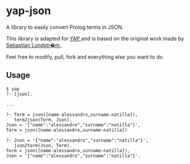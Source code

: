 yap-json
========

A library to easily convert Prolog terms in JSON.

This library is adapted for <a href="http://www.dcc.fc.up.pt/~vsc/Yap/"> YAP </a>
and is based on the original work made by <a href="https://github.com/khueue"> Sebastian Lundstr�m </a>.

Feel free to modify, pull, fork and everything else you want to do.

## Usage
    $ yap
    ?- [json].
    
    ...
    
    ?- Term = json([name-alessandro,surname-natilla]),
       term2json(Term, Json).
    Json = '{"name":"alessandro","surname":"natilla"}',
    Term = json([name-alessandro,surname-natilla])
    
    ?- Json = '{"name":"alessandro","surname":"natilla"}',
       json2term(Json, Term).
    Term = json([name-alessandro,surname-natilla]),
    Json = '{"name":"alessandro","surname":"natilla"}'.

##



